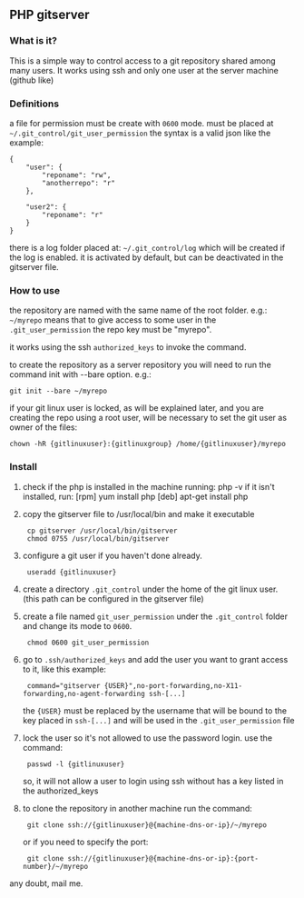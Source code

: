 ## PHP gitserver ##

### What is it? ###
This is a simple way to control access to a git repository shared among
many users. It works using ssh and only one user at the server machine (github like)


### Definitions ###
a file for permission must be create with `0600` mode. must be placed at
`~/.git_control/git_user_permission`
the syntax is a valid json like the example:
    
    {
        "user": {
            "reponame": "rw",
            "anotherrepo": "r"
        },

        "user2": {
            "reponame": "r"
        }
    }

there is a log folder placed at:
`~/.git_control/log`
which will be created if the log is enabled. it is activated by default, but can be deactivated in the gitserver file.


### How to use ###
the repository are named with the same name of the root folder.
e.g.:
`~/myrepo`
means that to give access to some user in the `.git_user_permission`
the repo key must be "myrepo".

it works using the ssh `authorized_keys` to invoke the command.

to create the repository as a server repository you will need to run the command init with --bare option.
e.g.:

    git init --bare ~/myrepo
    
if your git linux user is locked, as will be explained later, and you are creating the repo using a root user, will be necessary to set the git user as owner of the files:

    chown -hR {gitlinuxuser}:{gitlinuxgroup} /home/{gitlinuxuser}/myrepo
    
    
### Install ###
1. check if the php is installed in the machine running:
        php -v
    if it isn't installed, run:
        [rpm] yum install php
        [deb] apt-get install php

1. copy the gitserver file to /usr/local/bin and make it executable

        cp gitserver /usr/local/bin/gitserver
        chmod 0755 /usr/local/bin/gitserver

1. configure a git user if you haven't done already.

        useradd {gitlinuxuser}
        
1. create a directory `.git_control` under the home of the git linux user. (this path can be configured in the gitserver file)

1. create a file named `git_user_permission` under the `.git_control`
    folder and change its mode to `0600`.

        chmod 0600 git_user_permission

1. go to `.ssh/authorized_keys` and add the user you want to grant access
    to it, like this example:

        command="gitserver {USER}",no-port-forwarding,no-X11-forwarding,no-agent-forwarding ssh-[...]

   the `{USER}` must be replaced by the username that will be bound to the key placed in `ssh-[...]` and will be used in the `.git_user_permission` file

1. lock the user so it's not allowed to use the password login.
    use the command:
    
        passwd -l {gitlinuxuser}
        
    so, it will not allow a user to login using ssh without has a key listed in the authorized_keys

1. to clone the repository in another machine run the command:

        git clone ssh://{gitlinuxuser}@{machine-dns-or-ip}/~/myrepo
        
    or if you need to specify the port:
    
        git clone ssh://{gitlinuxuser}@{machine-dns-or-ip}:{port-number}/~/myrepo
    

any doubt, mail me.
